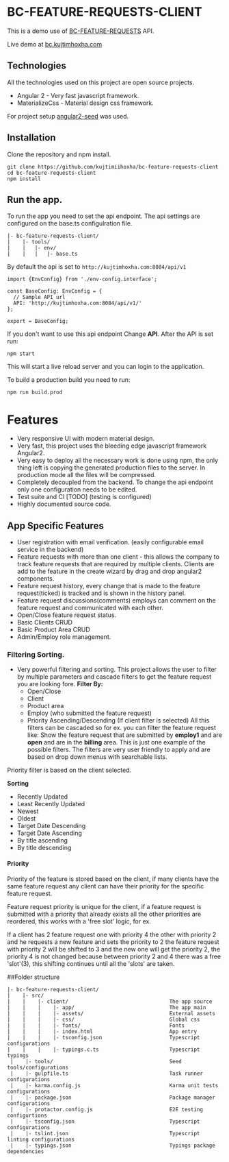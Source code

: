 # BC-FEATURE-REQUESTS-CLIENT

This is a demo use of [BC-FEATURE-REQUESTS](https://github.com/kujtimiihoxha/bc-feature-requests) API.

Live demo at [bc.kujtimhoxha.com](http://bc.kujtimhoxha.com)

## Technologies
All the technologies used on this project are open source projects.

 - Angular 2 - Very fast javascript framework.
 - MaterializeCss - Material design css framework.
 
 For project setup [angular2-seed](https://github.com/mgechev/angular2-seed) was used.
 
## Installation
 Clone the repository and npm install.
 ```
 git clone https://github.com/kujtimiihoxha/bc-feature-requests-client
 cd bc-feature-requests-client
 npm install
 ```

## Run the app.
 To run the app you need to set the api endpoint.
 The api settings are configured on the base.ts configulration file.
 ```
 |- bc-feature-requests-client/
 |    |- tools/
 |    |   |- env/
 |    |   |   |- base.ts
 ```
 
 By default the api is set to ```http://kujtimhoxha.com:8084/api/v1```
 ```
 import {EnvConfig} from './env-config.interface';
 
 const BaseConfig: EnvConfig = {
   // Sample API url
   API: 'http://kujtimhoxha.com:8084/api/v1/'
 };
 
 export = BaseConfig;
 
 ```
 
 If you don't want to use this api endpoint Change **API**.
 After the API is set run:
 
 ```
 npm start
 ```
 This will start a live reload server and you can login to the application.
 
 To build a production build you need to run:
 ```
 npm run build.prod
 ```
# Features
- Very responsive UI with modern material design.
- Very fast, this project uses the bleeding edge javascript framework Angular2.
- Very easy to deploy all the necessary work is done using npm, the only thing left is copying the generated production files to the server. In production mode all the files will be compressed.
- Completely decoupled from the backend. To change the api endpoint only one configuration needs to be edited.
- Test suite and CI [TODO] (testing is configured)
- Highly documented source code.
## App Specific Features
- User registration with email verification. (easily configurable email service in the backend)
- Feature requests with more than one client - this allows the company to track feature requests
that are required by multiple clients. Clients are add to the feature in the create wizard by drag and drop angular2 components.
- Feature request history, every change that is made to the feature request(ticked) is tracked and is shown in the history panel.
- Feature request discussions(comments) employs can comment on the feature request and communicated with each other.
- Open/Close feature request status.
- Basic Clients CRUD
- Basic Product Area CRUD
- Admin/Employ role management.
### Filtering Sorting.
- Very powerful filtering and sorting.
This project allows the user to filter by multiple parameters and cascade filters to get the feature request you are looking fore.
  **Filter By:**
   - Open/Close
   - Client
   - Product area
   - Employ (who submitted the feature request)
   - Priority Ascending/Descending (If client filter is selected)
All this filters can be cascaded so for ex. you can filter the feature request like:
Show the feature request that are submitted by **employ1** and are **open** and are in the **billing** area.
This is just one example of the possible filters. The filters are very user friendly to apply and are based on drop down menus with searchable lists.

Priority filter is based on the client selected.

**Sorting**
  
 - Recently Updated
 - Least Recently Updated
 - Newest
 - Oldest
 - Target Date Descending
 - Target Date Ascending
 - By title ascending
 - By title descending
#### Priority
Priority of the feature is stored based on the client, if many clients have the same feature request any client can have their priority for the specific feature request.

Feature request priority is unique for the client, if a feature request is submitted with a priority that already exists all the other priorities are reordered, this works with a 'free slot' logic, for ex.

If a client has 2 feature request  one with priority 4 the other with priority 2 and he requests a new feature and sets the priority to 2 the feature request with priority 2 will be shifted to 3 and the new one will get the priority 2, the priority 4 is not changed because
between priority 2 and 4 there was a free 'slot'(3), this shifting continues until all the 'slots' are taken.


##Folder structure
 ```
 |- bc-feature-requests-client/
 |    |- src/                               
 |    |    |- client/                                 The app source
 |    |    |    |- app/                               The app main
 |    |    |    |- assets/                            External assets
 |    |    |    |- css/                               Global css
 |    |    |    |- fonts/                             Fonts
 |    |    |    |- index.html                         App entry
 |    |    |    |- tsconfig.json                      Typescript configurations
 |    |    |    |- typings.c.ts                       Typescript typings
  |    |- tools/                                      Seed tools/configurations 
  |    |- gulpfile.ts                                 Task runner configurations
  |    |- karma.config.js                             Karma unit tests configurations
  |    |- package.json                                Package manager configurations
  |    |- protactor.config.js                         E2E testing configurtions
  |    |- tsconfig.json                               Typescript configurations
  |    |- tslint.json                                 Typescript linting configurations
  |    |- typings.json                                Typings package dependencies
```

